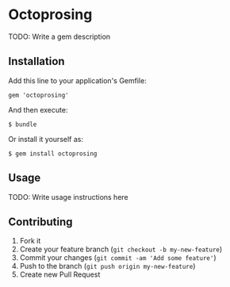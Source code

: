 # Octoprosing

TODO: Write a gem description

## Installation

Add this line to your application's Gemfile:

    gem 'octoprosing'

And then execute:

    $ bundle

Or install it yourself as:

    $ gem install octoprosing

## Usage

TODO: Write usage instructions here

## Contributing

1. Fork it
2. Create your feature branch (`git checkout -b my-new-feature`)
3. Commit your changes (`git commit -am 'Add some feature'`)
4. Push to the branch (`git push origin my-new-feature`)
5. Create new Pull Request
